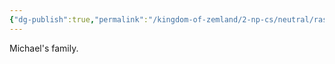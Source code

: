 ```yaml
---
{"dg-publish":true,"permalink":"/kingdom-of-zemland/2-np-cs/neutral/rasbroth/","tags":["Neutral"]}
---
```



Michael's family.